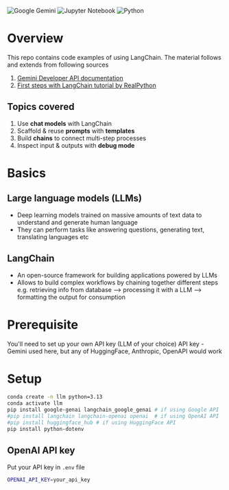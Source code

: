 ![Google Gemini](https://img.shields.io/badge/google%20gemini-8E75B2?style=for-the-badge&logo=google%20gemini&logoColor=white)
![Jupyter Notebook](https://img.shields.io/badge/jupyter-%23FA0F00.svg?style=for-the-badge&logo=jupyter&logoColor=white)
![Python](https://img.shields.io/badge/python-3670A0?style=for-the-badge&logo=python&logoColor=ffdd54)

# Overview

This repo contains code examples of using LangChain. The material follows and extends from following sources
1. [Gemini Developer API documentation](https://ai.google.dev/gemini-api/docs)
2. [First steps with LangChain tutorial by RealPython](https://realpython.com/courses/first-steps-langchain/)

## Topics covered

1. Use **chat models** with LangChain
2. Scaffold & reuse **prompts** with **templates**
3. Build **chains** to connect multi-step processes
4. Inspect input & outputs with **debug mode**

# Basics
## Large language models (LLMs) 
- Deep learning models trained on massive amounts of text data to understand and generate human language
- They can perform tasks like answering questions, generating text, translating languages etc

## LangChain
- An open-source framework for building applications powered by LLMs
- Allows to build complex workflows by chaining together different steps e.g. retrieving info from database --> processing it with a LLM --> formatting the output for consumption 


# Prerequisite
You'll need to set up your own API key (LLM of your choice)
API key - Gemini used here, but any of HuggingFace, Anthropic, OpenAPI would work

# Setup

```bash
conda create -n llm python=3.13
conda activate llm
pip install google-genai langchain_google_genai # if using Google API
#pip install langchain langchain-openai openai  # if using OpenAI API
#pip install huggingface_hub # if using HuggingFace API
pip install python-dotenv
```

## OpenAI API key

Put your API key in `.env` file 

```bash
OPENAI_API_KEY=your_api_key
```
